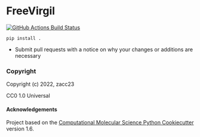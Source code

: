FreeVirgil
==============================
[//]: # (Badges)
[![GitHub Actions Build Status](https://github.com/zacc23/projectname/workflows/CI/badge.svg)](https://github.com/zacc23/projectname/actions?query=workflow%3ACI)


`pip install .`

* Submit pull requests with a notice on why your changes or additions are necessary

### Copyright

Copyright (c) 2022, zacc23

CC0 1.0 Universal

#### Acknowledgements
 
Project based on the 
[Computational Molecular Science Python Cookiecutter](https://github.com/molssi/cookiecutter-cms) version 1.6.
